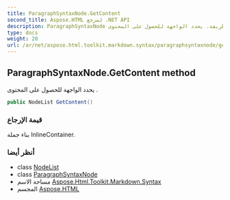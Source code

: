 ```yaml
---
title: ParagraphSyntaxNode.GetContent
second_title: Aspose.HTML لمرجع .NET API
description: ParagraphSyntaxNode طريقة. يحدد الواجهة للحصول على المحتوى .
type: docs
weight: 20
url: /ar/net/aspose.html.toolkit.markdown.syntax/paragraphsyntaxnode/getcontent/
---
```

## ParagraphSyntaxNode.GetContent method

يحدد الواجهة للحصول على المحتوى .

```csharp
public NodeList GetContent()
```

### قيمة الإرجاع

بناء جملة InlineContainer.

### أنظر أيضا

* class [NodeList](../../nodelist/)
* class [ParagraphSyntaxNode](../)
* مساحة الاسم [Aspose.Html.Toolkit.Markdown.Syntax](../../paragraphsyntaxnode/)
* المجسم [Aspose.HTML](../../../)


